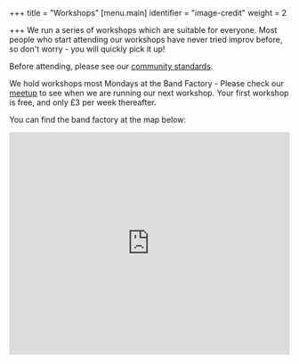 +++
title = "Workshops"
[menu.main]
identifier = "image-credit"
weight = 2

+++
We run a series of workshops which are suitable for everyone. Most people who start attending our workshops have never tried improv before, so don't worry - you will quickly pick it up!

Before attending, please see our [community standards](../community-standards/).

We hold workshops most Mondays at the Band Factory - Please check our [meetup](https://www.meetup.com/leamprov/) to see when we are running our next workshop. Your first workshop is free, and only £3 per week thereafter.

You can find the band factory at the map below:  

<!-- Below HTML code generates a map to the band factory -->

<iframe width="100%" height="400" id="gmap_canvas" src="https://maps.google.com/maps?q=The%20band%20factory,%20Leamington%20Spa,%20united%20kingdom&t=&z=13&ie=UTF8&iwloc=&output=embed" frameborder="0" scrolling="no" marginheight="0" marginwidth="0"> </iframe>

<!-- This is the end of the HTML code -->